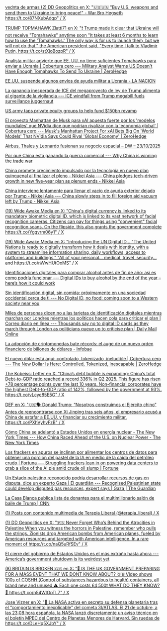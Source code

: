 
[vednta de armas (2) DD Geopolitics en X: "🇺🇸🇺🇦 "Buy U.S. weapons and send them to Ukraine to bring peace!" - War Bro Hegseth https://t.co/87NXubAdqp" / X](https://x.com/DD_Geopolitics/status/1978392063608566205)

[TRUMP TOPMAHAWK Zlatti71 en X: "❗ Trump made it clear that Ukraine will not receive "Tomahawks" anytime soon "It takes at least 6 months to learn how to use the 'Tomahawks.' The only way is for us to launch them, but we will not do that," the American president said. "Every time I talk to Vladimir Putin, https://t.co/stXjoBozpR" / X](https://x.com/Zlatti_71/status/1981200316658827475)

[Analista militar advierte que EE. UU. no tiene suficientes Tomahawks para enviar a Ucrania | Cobertura cero --- Military Analyst Warns US Doesn't Have Enough Tomahawks To Send To Ukraine | ZeroHedge](https://www.zerohedge.com/military/military-analyst-warns-us-doesnt-have-enough-tomahawks-send-ukraine)

[EE.UU. suspende algunos envíos de ayuda militar a Ucrania - LA NACION](https://www.lanacion.com.ar/estados-unidos/eeuu-suspende-algunos-envios-de-ayuda-militar-a-ucrania-nid02072025/)

[La ganancia inesperada de ICE del megaproyecto de ley de Trump alimenta al gigante de la vigilancia --- ICE windfall from Trump megabill fuels surveillance juggernaut](https://www.axios.com/2025/10/21/ice-surveillance-trump-deportations)

[US army taps private equity groups to help fund $150bn revamp](https://www.ft.com/content/0e9228db-9fa5-4f90-ab8a-93aadcb62d57)

[El proyecto Manhattan de Musk para xAI apuesta fuerte por los 'modelos mundiales' que NVidia dice que podrían rivalizar con la 'economía global' | Cobertura cero --- Musk's Manhattan Project For xAI Bets Big On 'World Models' That NVidia Says Could Rival 'Global Economy' | ZeroHedge](https://www.zerohedge.com/political/musks-manhattan-project-xai-bets-big-world-models-nvidia-says-could-rival-global-economy)

[Airbus, Thales y Leonardo fusionan su negocio espacial – DW – 23/10/2025](https://www.dw.com/es/airbus-leonardo-y-thales-fusionan-su-actividad-espacial-frente-a-gigantes-de-ee-uu/a-74466918)

[Por qué China está ganando la guerra comercial --- Why China is winning the trade war](https://www.economist.com/leaders/2025/10/23/why-china-is-winning-the-trade-war)

[China promete crecimiento impulsado por la tecnología en nuevo plan quinquenal al finalizar el pleno - Nikkei Asia --- China pledges tech-driven growth in new five-year plan as plenum ends - Nikkei Asia](https://asia.nikkei.com/politics/china-pledges-tech-driven-growth-in-new-five-year-plan-as-plenum-ends)

[China interviene lentamente para llenar el vacío de ayuda exterior dejado por Trump - Nikkei Asia --- China slowly steps in to fill foreign aid vacuum left by Trump - Nikkei Asia](https://asia.nikkei.com/politics/international-relations/china-slowly-steps-in-to-fill-foreign-aid-vacuum-left-by-trump)

[(19) Wide Awake Media en X: "China's digital currency is linked to its mandatory biometric digital ID, which is linked to its vast network of facial recognition cameras. Citizens can pay for things using "convenient" facial recognition scans. On the flipside, this also grants the government complete https://t.co/Ygqvrm06y1" / X](https://x.com/wideawake_media/status/1978763147872784711)

[(19) Wide Awake Media en X: "Introducing the UN Digital ID... "The United Nations is ready to digitally transform how it deals with identity, with a system to streamline information sharing, daily workflows, access to platforms and buildings." "All of your personal... medical, travel, security... and https://t.co/nWwHUtOoMS" / X](https://x.com/wideawake_media/status/1978771155013320886)

[Identificaciones digitales para comprar alcohol antes de fin de año: así es como podría funcionar --- Digital IDs to buy alcohol by the end of the year – here’s how it could work](https://archive.ph/fU1mh)

[Sin identificación digital, sin comida: próximamente en una sociedad occidental cerca de ti --- No Digital ID, no food: coming soon to a Western society near you](https://cryptoslate.com/no-digital-id-no-food-coming-soon-to-a-western-society-near-you/)

[Miles de personas dicen no a las tarjetas de identificación digitales mientras marchan por Londres mientras los políticos hacen cola para criticar el plan | Correo diario en línea --- Thousands say no to digital ID cards as they march through London as politicians queue up to criticise plan | Daily Mail Online](https://www.dailymail.co.uk/news/article-15204573/Thousands-say-no-digital-ID-cards-march-London-politicians-queue-criticise-plan.html)

[La adopción de criptomonedas bate récords: el auge de un nuevo orden financiero de billones de dólares - Infobae](https://www.infobae.com/america/mundo/2025/10/21/la-adopcion-de-criptomonedas-bate-records-el-auge-de-un-nuevo-orden-financiero-de-4-billones-de-dolares/)

[El nuevo dólar está aquí: controlado, tokenizado, ineludible | Cobertura cero --- The New Dollar Is Here: Controlled, Tokenized, Inescapable | ZeroHedge](https://www.zerohedge.com/news/2025-10-21/new-dollar-here-controlled-tokenized-inescapable)

[The Kobeissi Letter en X: "China’s debt bubble is expanding: China’s total Debt-to-GDP ratio reached a record 336% in Q2 2025. This figure has risen +78 percentage points over the last 10 years. Non-financial corporates have the highest Debt-to-GDP ratio of 142%, followed by the government at 93%. https://t.co/vLcye85E5G" / X](https://x.com/KobeissiLetter/status/1980739122638750114)

[DEF en X: "🇺🇸🗣 Donald Trump: “Nosotros construimos el Ejército chino” Antes de reencontrarse con Xi Jinping tras seis años, el empresario acusó a China de estafar a EE.UU. y financiar su crecimiento militar. https://t.co/PXhVyhvFzB" / X](https://x.com/defrevista/status/1980927962049581202)

[Cómo China se adelantó a Estados Unidos en energía nuclear - The New York Times --- How China Raced Ahead of the U.S. on Nuclear Power - The New York Times](https://archive.ph/ZtPhH)

[Los frackers en apuros se inclinan por alimentar los centros de datos para obtener una porción del pastel de la IA en medio de la caída del petróleo crudo | Fortuna --- Struggling frackers lean in on powering data centers to grab a slice of the AI pie amid crude oil slump | Fortune](https://fortune.com/2025/10/23/ai-data-centers-power-oil-gas-fracking/)

[Un Estado palestino reconocido podría desarrollar recursos de gas en disputa, dice un experto Gaza | El guardián --- Recognised Palestinian state could develop disputed gas resources, expert says | Gaza | The Guardian](https://www.theguardian.com/world/2025/jul/20/recognised-palestinian-state-could-develop-disputed-gas-resources-expert-says)

[La Casa Blanca publica lista de donantes para el multimillonario salón de baile de Trump | CNN](https://cnnespanol.cnn.com/2025/10/23/eeuu/casa-blanca-lista-donantes-multimillonario-salon-baile-trump-trax)

[(1) Posts con contenido multimedia de Terapia Liberal (@terapia_liberal) / X](https://x.com/terapia_liberal/status/1977739612685545514/video/1)

[(1) DD Geopolitics en X: "🇵🇸 Never Forget Who’s Behind the Atrocities in Palestine When you witness the horrors in Palestine, remember who pulls the strings. Zionists drop American bombs from American planes, fueled by American resources and targeted with American intelligence. In a rare moment of https://t.co/naQ5uRfSEv" / X](https://x.com/DD_Geopolitics/status/1845667580369048007)

[El cierre del gobierno de Estados Unidos es el más extraño hasta ahora --- America’s government shutdown is its weirdest yet](https://www.economist.com/united-states/2025/10/22/americas-government-shutdown-is-its-weirdest-yet)

[(8) BRITAIN IS BROKEN 🇬🇧 en X: "🚨 IS THE UK GOVERNMENT PREPARING FOR A MASS EVENT THAT WE DONT KNOW ABOUT? 🇬🇧 Video shows 100s of COSHH (Control of substances hazardous to health) containers, all brand new and unused ⚠️ Each one costs £4,500❗️ WHAT DO THEY KNOW? 🤔 https://t.co/n54WIOpTL7" / X](https://x.com/BROKENBRITAIN0/status/1981266732607320560)

[Jose Vizner en X: "🚨 La NASA activa en secreto su defensa planetaria tras el “comportamiento inexplicable” del cometa 3I/ATLAS. El 21 de octubre, a las 23:08 hora española, la NASA lanzó discretamente un aviso técnico en el boletín MPEC del Centro de Planetas Menores de Harvard. Sin ruedas de https://t.co/DLeHq5XJbY" / X](https://x.com/Josevizner/status/1981361730660770156)
